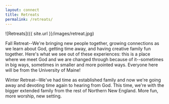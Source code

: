 ```yaml
---
layout: connect
title: Retreats
permalink: /retreats/
---
```


![Retreats]({{ site.url }}/images/retreat.jpg)

Fall Retreat--We're bringing new people together, growing connections as we learn about God, getting time away, and having creative family fun together. Here's what we see out of these experiences: this is a place where we meet God and we are changed through because of it--sometimes in big ways, sometimes in smaller and more pointed ways. Everyone here will be from the University of Maine!

Winter Retreat--We've had time as established family and now we're going away and devoting time again to hearing from God. This time, we're with the bigger extended family from the rest of Northern New England. More fun, more worship, new setting.
